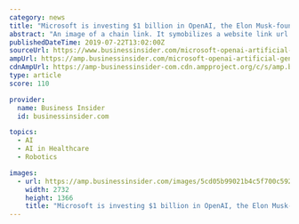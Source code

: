 ```yaml
---
category: news
title: "Microsoft is investing $1 billion in OpenAI, the Elon Musk-founded company that's trying to build human-like artificial intelligence"
abstract: "An image of a chain link. It symobilizes a website link url. An envelope. It indicates the ability to send an email. A stylized bird with an open mouth, tweeting. The word \"in\". A stylized letter F. Three evenly spaced dots forming an ellipsis: \".."
publishedDateTime: 2019-07-22T13:02:00Z
sourceUrl: https://www.businessinsider.com/microsoft-openai-artificial-general-intelligence-investment-2019-7
ampUrl: https://amp.businessinsider.com/microsoft-openai-artificial-general-intelligence-investment-2019-7
cdnAmpUrl: https://amp-businessinsider-com.cdn.ampproject.org/c/s/amp.businessinsider.com/microsoft-openai-artificial-general-intelligence-investment-2019-7
type: article
score: 110

provider:
  name: Business Insider
  id: businessinsider.com

topics:
  - AI
  - AI in Healthcare
  - Robotics

images:
  - url: https://amp.businessinsider.com/images/5cd05b99021b4c5f700c592c-2732-1366.jpg
    width: 2732
    height: 1366
    title: "Microsoft is investing $1 billion in OpenAI, the Elon Musk-founded company that's trying to build human-like artificial intelligence"
---
```

